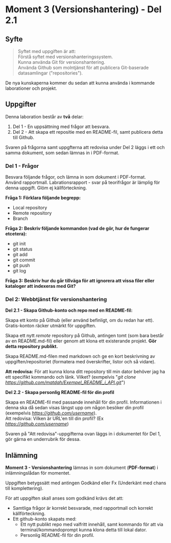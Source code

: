 # Moment 3 (Versionshantering) - Del 2.1  

## Syfte  
>Syftet med uppgiften är att:  
>Förstå syftet med versionshanteringssystem.  
>Kunna använda Git för versionshantering.  
>Använda Github som molntjänst för att publicera Git-baserade datasamlingar ("repositories").  
  
De nya kunskaperna kommer du sedan att kunna använda i kommande laborationer och projekt.  

## Uppgifter  

Denna laboration består av **två** delar:

1. Del 1 - En uppsättning med frågor att besvara.
2. Del 2 - Att skapa ett repositie med en README-fil, samt publicera detta till Github.
   
Svaren på frågorna samt uppgfterna att redovisa under Del 2 läggs i ett och samma dokument, som sedan lämnas in i PDF-format.  

### Del 1 - Frågor  

Besvara följande frågor, och lämna in som dokument i PDF-format.  
Använd rapportmall. Labrationsrapport - svar på teorifrågor är lämplig för denna uppgift. Glöm ej källförteckning.  

**Fråga 1: Förklara följande begrepp:**

* Local repository
* Remote repository
* Branch  

**Fråga 2: Beskriv följande kommandon (vad de gör, hur de fungerar etcetera):**  

* git init
* git status
* git add
* git commit
* git push
* git log  

**Fråga 3: Beskriv hur du går tillväga för att ignorera att vissa filer eller kataloger att indexeras med Git?**  

### Del 2: Webbtjänst för versionshantering  

**Del 2.1 - Skapa Github-konto och repo med en README-fil:**  

Skapa ett konto på Github (eller använd befinligt, om du redan har ett).  
Gratis-konton räcker utmärkt för uppgiften.  

Skapa ett nytt _remote_ repository på Github, antingen tomt (som bara består av en README.md-fil) eller genom att klona ett existerande projekt. **Gör detta repository publikt.**  

Skapa README.md-filen med markdown och ge en kort beskrivning av uppgiften/repositoriet (formatera med överskrifter, listor och så vidare).  

**Att redovisa:** För att kunna klona ditt repository till min dator behöver jag ha ett specifikt kommando och länk. Vilket? (exmpelvis "_git clone https://github.com/matdah/Exempel_README_i_API.git_")  

**Del 2.2 - Skapa personlig README-fil för din profil**  

Skapa en README-fil med passande innehåll för din profil. Informationen i denna ska då sedan visas längst upp om någon besöker din profil (exempelvis _https://github.com/username_).  
Att redovisa: Vilken är URL'en till din profil? (Ex _https://github.com/username_)  
 
Svaren på "Att redovisa"-uppgifterna ovan läggs in i dokumentet för Del 1, gör gärna en underrubrik för dessa.  

## Inlämning

**Moment 3 - Versionshantering** lämnas in som dokument (**PDF-format**) i inlämningslådan för momentet.  

Uppgiften betygssätt med antingen Godkänd eller Fx (Underkänt med chans till komplettering).  

För att uppgiften skall anses som godkänd krävs det att:  

* Samtliga frågor är korrekt besvarade, med rapportmall och korrekt källförteckning.
* Ett github-konto skapats med:
  * Ett nytt publikt repo med valfritt innehåll, samt kommando för att via terminal/kommandoprompt kunna klona detta till lokal dator.
  * Personlig README-fil för din profil.
